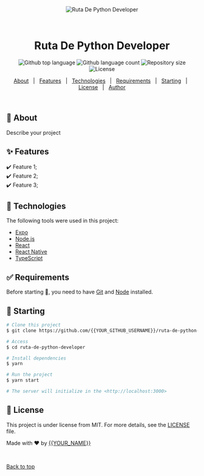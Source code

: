 <div align="center" id="top"> 
  <img src="./.github/app.gif" alt="Ruta De Python Developer" />

  &#xa0;

  <!-- <a href="https://rutadepythondeveloper.netlify.app">Demo</a> -->
</div>

<h1 align="center">Ruta De Python Developer</h1>

<p align="center">
  <img alt="Github top language" src="https://img.shields.io/github/languages/top/{{YOUR_GITHUB_USERNAME}}/ruta-de-python-developer?color=56BEB8">

  <img alt="Github language count" src="https://img.shields.io/github/languages/count/{{YOUR_GITHUB_USERNAME}}/ruta-de-python-developer?color=56BEB8">

  <img alt="Repository size" src="https://img.shields.io/github/repo-size/{{YOUR_GITHUB_USERNAME}}/ruta-de-python-developer?color=56BEB8">

  <img alt="License" src="https://img.shields.io/github/license/{{YOUR_GITHUB_USERNAME}}/ruta-de-python-developer?color=56BEB8">

  <!-- <img alt="Github issues" src="https://img.shields.io/github/issues/{{YOUR_GITHUB_USERNAME}}/ruta-de-python-developer?color=56BEB8" /> -->

  <!-- <img alt="Github forks" src="https://img.shields.io/github/forks/{{YOUR_GITHUB_USERNAME}}/ruta-de-python-developer?color=56BEB8" /> -->

  <!-- <img alt="Github stars" src="https://img.shields.io/github/stars/{{YOUR_GITHUB_USERNAME}}/ruta-de-python-developer?color=56BEB8" /> -->
</p>

<!-- Status -->

<!-- <h4 align="center"> 
	🚧  Ruta De Python Developer 🚀 Under construction...  🚧
</h4> 

<hr> -->

<p align="center">
  <a href="#dart-about">About</a> &#xa0; | &#xa0; 
  <a href="#sparkles-features">Features</a> &#xa0; | &#xa0;
  <a href="#rocket-technologies">Technologies</a> &#xa0; | &#xa0;
  <a href="#white_check_mark-requirements">Requirements</a> &#xa0; | &#xa0;
  <a href="#checkered_flag-starting">Starting</a> &#xa0; | &#xa0;
  <a href="#memo-license">License</a> &#xa0; | &#xa0;
  <a href="https://github.com/{{YOUR_GITHUB_USERNAME}}" target="_blank">Author</a>
</p>

<br>

## :dart: About ##

Describe your project

## :sparkles: Features ##

:heavy_check_mark: Feature 1;\
:heavy_check_mark: Feature 2;\
:heavy_check_mark: Feature 3;

## :rocket: Technologies ##

The following tools were used in this project:

- [Expo](https://expo.io/)
- [Node.js](https://nodejs.org/en/)
- [React](https://pt-br.reactjs.org/)
- [React Native](https://reactnative.dev/)
- [TypeScript](https://www.typescriptlang.org/)

## :white_check_mark: Requirements ##

Before starting :checkered_flag:, you need to have [Git](https://git-scm.com) and [Node](https://nodejs.org/en/) installed.

## :checkered_flag: Starting ##

```bash
# Clone this project
$ git clone https://github.com/{{YOUR_GITHUB_USERNAME}}/ruta-de-python-developer

# Access
$ cd ruta-de-python-developer

# Install dependencies
$ yarn

# Run the project
$ yarn start

# The server will initialize in the <http://localhost:3000>
```

## :memo: License ##

This project is under license from MIT. For more details, see the [LICENSE](LICENSE.md) file.


Made with :heart: by <a href="https://github.com/{{YOUR_GITHUB_USERNAME}}" target="_blank">{{YOUR_NAME}}</a>

&#xa0;

<a href="#top">Back to top</a>
